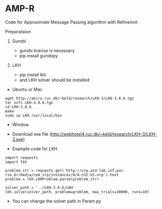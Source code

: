 # AMP-R

Code for Approximate Message Passing algorithm with Refinemnt

Preparataion


1) Gurobi 
   - gurobi license is necessary
   - pip install gurobipy

3) LKH
   - pip install lkh
   - and LKH solver should be installed
     
- Ubuntu or Mac
```
wget http://akira.ruc.dk/~keld/research/LKH-3/LKH-3.0.6.tgz
tar xvfz LKH-3.0.6.tgz
cd LKH-3.0.6
make
sudo cp LKH /usr/local/bin
```


- Window
- Download exe file (http://webhotel4.ruc.dk/~keld/research/LKH-3/LKH-3.exe) 


- Example code for LKH
```
import requests
import lkh

problem_str = requests.get('http://vrp.atd-lab.inf.puc-rio.br/media/com_vrp/instances/A/A-n32-k5.vrp').text
problem = lkh.LKHProblem.parse(problem_str)

solver_path = '../LKH-3.0.6/LKH'
lkh.solve(solver_path, problem=problem, max_trials=10000, runs=10)
```

- You can change the solver path in Param.py
